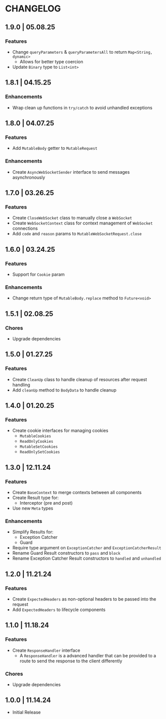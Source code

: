# CHANGELOG

## 1.9.0 | 05.08.25

### Features

- Change `queryParameters` & `queryParametersAll` to return `Map<String, dynamic>`
  - Allows for better type coercion
- Update `Binary` type to `List<int>`

## 1.8.1 | 04.15.25

### Enhancements

- Wrap clean up functions in `try/catch` to avoid unhandled exceptions

## 1.8.0 | 04.07.25

### Features

- Add `MutableBody` getter to `MutableRequest`

### Enhancements

- Create `AsyncWebSocketSender` interface to send messages asynchronously

## 1.7.0 | 03.26.25

### Features

- Create `CloseWebSocket` class to manually close a `WebSocket`
- Create `WebSocketContext` class for context management of `WebSocket` connections
- Add `code` and `reason` params to `MutableWebSocketRequest.close`

## 1.6.0 | 03.24.25

### Features

- Support for `Cookie` param

### Enhancements

- Change return type of `MutableBody.replace` method to `Future<void>`

## 1.5.1 | 02.08.25

### Chores

- Upgrade dependencies

## 1.5.0 | 01.27.25

### Features

- Create `CleanUp` class to handle cleanup of resources after request handling
- Add `cleanUp` method to `BodyData` to handle cleanup

## 1.4.0 | 01.20.25

### Features

- Create cookie interfaces for managing cookies
  - `MutableCookies`
  - `ReadOnlyCookies`
  - `MutableSetCookies`
  - `ReadOnlySetCookies`

## 1.3.0 | 12.11.24

### Features

- Create `BaseContext` to merge contexts between all components
- Create Result type for:
  - Interceptor (pre and post)
- Use new `Meta` types

### Enhancements

- Simplify Results for:
  - Exception Catcher
  - Guard
- Require type argument on `ExceptionCatcher` and `ExceptionCatcherResult`
- Rename Guard Result constructors to `pass` and `block`
- Rename Exception Catcher Result constructors to `handled` and `unhandled`

## 1.2.0 | 11.21.24

### Features

- Create `ExpectedHeaders` as non-optional headers to be passed into the request
- Add `ExpectedHeaders` to lifecycle components

## 1.1.0 | 11.18.24

### Features

- Create `ResponseHandler` interface
  - A `ResponseHandler` is a advanced handler that can be provided to a route to send the response to the client differently

### Chores

- Upgrade dependencies

## 1.0.0 | 11.14.24

- Initial Release
